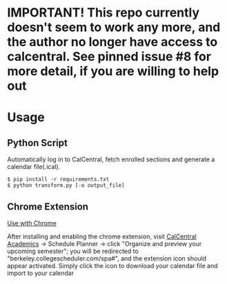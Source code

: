 # IMPORTANT! This repo currently doesn't seem to work any more, and the author no longer have access to calcentral. See pinned issue #8 for more detail, if you are willing to help out

# Usage

## Python Script

Automatically log in to CalCentral, fetch enrolled sections and generate a calendar file(.ical).

```
$ pip install -r requirements.txt
$ python transform.py [-o output_file]
```

## Chrome Extension

[Use with Chrome](https://chrome.google.com/webstore/detail/calcentral-schedule-to-ic/fepbenicplghedfhmehgdggnddakpdpm?authuser=2)

After installing and enabling the chrome extension, visit [CalCentral Academics](https://calcentral.berkeley.edu/academics "CalCentral Academics") -> Schedule Planner -> click "Organize and preview your upcoming semester"; you will be redirected to "berkeley.collegescheduler.com/spa#", and the extension icon should appear activated. Simply click the icon to download your calendar file and import to your calendar 
